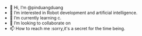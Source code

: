 - 👋 Hi, I’m @pinduangduang
- 👀 I’m interested in Robot development and artificial intelligence.
- 🌱 I’m currently learning c.
- 💞️ I’m looking to collaborate on 
- 📫 How to reach me :sorry,it's a secret for the time being.

<!---
pinduangduang/pinduangduang is a ✨ special ✨ repository because its `README.md` (this file) appears on your GitHub profile.
You can click the Preview link to take a look at your changes.
--->
